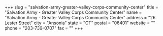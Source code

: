 +++
slug = "salvation-army-greater-valley-corps-community-center"
title = "Salvation Army - Greater Valley Corps Community Center"
name = "Salvation Army - Greater Valley Corps Community Center"
address = "26 Lester Street"
city = "Ansonia"
state = "CT"
postal = "06401"
website = ""
phone = "203-736-0707"
fax = ""
+++
